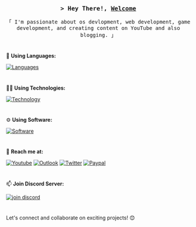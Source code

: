 <div align="center">
<h3>
<samp>&gt; Hey There!, <b><a target="_blank" href="https://www.nexoscreator.tech">Welcome</a></b>
</samp>
</h3>
<p>
<samp>「 I'm passionate about os devlopment, web development, game development, and creating content on YouTube and also blogging. 」</samp>
</p>
</div>

#
🚀 **Using Languages:**

[![Languages](https://skillicons.dev/icons?i=c,cs,cpp,dotnet,java,kotlin,bash,dart,flutter,nodejs,vue,nuxtjs,nextjs,astro,express,vite,materialui,discordjs,html,css,js,ts,bots,md&theme=dark)](https://www.nexoscreator.tech)
#
🧑‍💻 **Using Technologies:**

[![Technology](https://skillicons.dev/icons?i=azure,gcp,cloudflare,workers,firebase,appwrite,supabase,vercel,netlify,heroku,redis,mongodb,git,github,gitlab,npm,pnpm,yarn,bun,docker&theme=dark)](https://www.nexoscreator.tech)
#
⚙️ **Using Software:**

[![Software](https://skillicons.dev/icons?i=windows,arch,kali,androidstudio,visualstudio,vscode,unity,unreal,blender,idea,webstorm,clion,rider,vim,neovim,figma,notion,discord,twitter&theme=dark)](https://www.nexoscreator.tech)
#
🔎 **Reach me at:**

[![Youtube](https://img.shields.io/static/v1?message=Youtube&logo=youtube&label=&color=FF0000&logoColor=white&labelColor=&style=for-the-badge)](https://youtube.com/@nexoscreator)
[![Outlook](https://img.shields.io/static/v1?message=Outlook&logo=gmail&label=&color=0078D4&logoColor=white&labelColor=&style=for-the-badge)](mailto:contact@nexoscreator.tech)
[![Twitter](https://img.shields.io/static/v1?message=Twitter&logo=X&label=&color=1DA1F2&logoColor=white&labelColor=&style=for-the-badge)](https://twitter.com/nexoscreator)
[![Paypal](https://img.shields.io/static/v1?message=PayPal&logo=paypal&label=&color=00457C&logoColor=white&labelColor=&style=for-the-badge)](https://paypal.me/nexoscreator)
#
📫 **Join Discord Server:**

[![join discord](http://invidget.switchblade.xyz/832187937675804683)](https://discord.gg/H7pVc9aUK2)
#

Let's connect and collaborate on exciting projects! 😊
###
